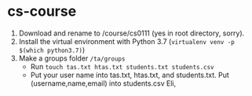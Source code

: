 # cs-course

1. Download and rename to /course/cs0111 (yes in root directory, sorry).
2. Install the virtual environment with Python 3.7 (`virtualenv venv -p $(which python3.7)`)
3. Make a groups folder `/ta/groups`
    - Run `touch tas.txt htas.txt students.txt students.csv`
    - Put your user name into tas.txt, htas.txt, and students.txt. Put (username,name,email) into students.csv
      Eli,

